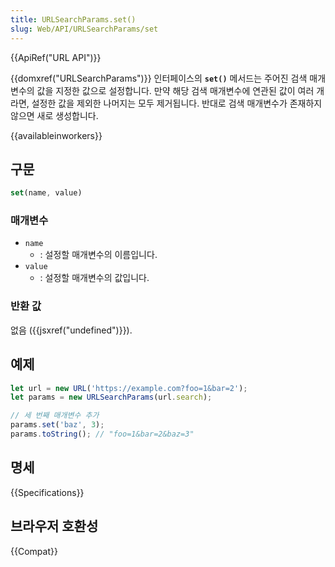 ```yaml
---
title: URLSearchParams.set()
slug: Web/API/URLSearchParams/set
---
```

{{ApiRef("URL API")}}

{{domxref("URLSearchParams")}} 인터페이스의 **`set()`** 메서드는 주어진 검색 매개변수의 값을 지정한 값으로 설정합니다. 만약 해당 검색 매개변수에 연관된 값이 여러 개라면, 설정한 값을 제외한 나머지는 모두 제거됩니다. 반대로 검색 매개변수가 존재하지 않으면 새로 생성합니다.

{{availableinworkers}}

## 구문

```js
set(name, value)
```

### 매개변수

- `name`
  - : 설정할 매개변수의 이름입니다.
- `value`
  - : 설정할 매개변수의 값입니다.

### 반환 값

없음 ({{jsxref("undefined")}}).

## 예제

```js
let url = new URL('https://example.com?foo=1&bar=2');
let params = new URLSearchParams(url.search);

// 세 번째 매개변수 추가
params.set('baz', 3);
params.toString(); // "foo=1&bar=2&baz=3"
```

## 명세

{{Specifications}}

## 브라우저 호환성

{{Compat}}
